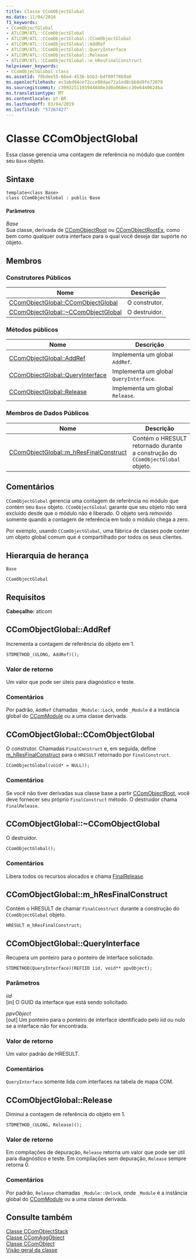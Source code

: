 ```yaml
---
title: Classe CComObjectGlobal
ms.date: 11/04/2016
f1_keywords:
- CComObjectGlobal
- ATLCOM/ATL::CComObjectGlobal
- ATLCOM/ATL::CComObjectGlobal::CComObjectGlobal
- ATLCOM/ATL::CComObjectGlobal::AddRef
- ATLCOM/ATL::CComObjectGlobal::QueryInterface
- ATLCOM/ATL::CComObjectGlobal::Release
- ATLCOM/ATL::CComObjectGlobal::m_hResFinalConstruct
helpviewer_keywords:
- CComObjectGlobal class
ms.assetid: 79bdee55-66e4-4536-b5b3-bdf09f78b9a6
ms.openlocfilehash: ec3abd04ce72cce98dae72a1ed8cbb8d9fe72079
ms.sourcegitcommit: c3093251193944840e3d0a068ecc30e6449624ba
ms.translationtype: MT
ms.contentlocale: pt-BR
ms.lasthandoff: 03/04/2019
ms.locfileid: "57267427"
---
```

# <a name="ccomobjectglobal-class"></a>Classe CComObjectGlobal

Essa classe gerencia uma contagem de referência no módulo que contém seu `Base` objeto.

## <a name="syntax"></a>Sintaxe

```
template<class Base>
class CComObjectGlobal : public Base
```

#### <a name="parameters"></a>Parâmetros

*Base*<br/>
Sua classe, derivada de [CComObjectRoot](../../atl/reference/ccomobjectroot-class.md) ou [CComObjectRootEx](../../atl/reference/ccomobjectrootex-class.md), como bem como qualquer outra interface para o qual você deseja dar suporte no objeto.

## <a name="members"></a>Membros

### <a name="public-constructors"></a>Construtores Públicos

|Nome|Descrição|
|----------|-----------------|
|[CComObjectGlobal::CComObjectGlobal](#ccomobjectglobal)|O construtor.|
|[CComObjectGlobal::~CComObjectGlobal](#dtor)|O destruidor.|

### <a name="public-methods"></a>Métodos públicos

|Nome|Descrição|
|----------|-----------------|
|[CComObjectGlobal::AddRef](#addref)|Implementa um global `AddRef`.|
|[CComObjectGlobal::QueryInterface](#queryinterface)|Implementa um global `QueryInterface`.|
|[CComObjectGlobal::Release](#release)|Implementa um global `Release`.|

### <a name="public-data-members"></a>Membros de Dados Públicos

|Nome|Descrição|
|----------|-----------------|
|[CComObjectGlobal::m_hResFinalConstruct](#m_hresfinalconstruct)|Contém o HRESULT retornado durante a construção do `CComObjectGlobal` objeto.|

## <a name="remarks"></a>Comentários

`CComObjectGlobal` gerencia uma contagem de referência no módulo que contém seu `Base` objeto. `CComObjectGlobal` garante que seu objeto não será excluído desde que o módulo não é liberado. O objeto será removido somente quando a contagem de referência em todo o módulo chega a zero.

Por exemplo, usando `CComObjectGlobal`, uma fábrica de classes pode conter um objeto global comum que é compartilhado por todos os seus clientes.

## <a name="inheritance-hierarchy"></a>Hierarquia de herança

`Base`

`CComObjectGlobal`

## <a name="requirements"></a>Requisitos

**Cabeçalho:** atlcom

##  <a name="addref"></a>  CComObjectGlobal::AddRef

Incrementa a contagem de referência do objeto em 1.

```
STDMETHOD_(ULONG, AddRef)();
```

### <a name="return-value"></a>Valor de retorno

Um valor que pode ser úteis para diagnóstico e teste.

### <a name="remarks"></a>Comentários

Por padrão, `AddRef` chamadas `_Module::Lock`, onde `_Module` é a instância global do [CComModule](../../atl/reference/ccommodule-class.md) ou a uma classe derivada.

##  <a name="ccomobjectglobal"></a>  CComObjectGlobal::CComObjectGlobal

O construtor. Chamadas `FinalConstruct` e, em seguida, define [m_hResFinalConstruct](#m_hresfinalconstruct) para o `HRESULT` retornado por `FinalConstruct`.

```
CComObjectGlobal(void* = NULL));
```

### <a name="remarks"></a>Comentários

Se você não tiver derivadas sua classe base a partir [CComObjectRoot](../../atl/reference/ccomobjectroot-class.md), você deve fornecer seu próprio `FinalConstruct` método. O destruidor chama `FinalRelease`.

##  <a name="dtor"></a>  CComObjectGlobal::~CComObjectGlobal

O destruidor.

```
CComObjectGlobal();
```

### <a name="remarks"></a>Comentários

Libera todos os recursos alocados e chama [FinalRelease](ccomobjectrootex-class.md#finalrelease).

##  <a name="m_hresfinalconstruct"></a>  CComObjectGlobal::m_hResFinalConstruct

Contém o HRESULT de chamar `FinalConstruct` durante a construção do `CComObjectGlobal` objeto.

```
HRESULT m_hResFinalConstruct;
```

##  <a name="queryinterface"></a>  CComObjectGlobal::QueryInterface

Recupera um ponteiro para o ponteiro de interface solicitado.

```
STDMETHOD(QueryInterface)(REFIID iid, void** ppvObject);
```

### <a name="parameters"></a>Parâmetros

*iid*<br/>
[in] O GUID da interface que está sendo solicitado.

*ppvObject*<br/>
[out] Um ponteiro para o ponteiro de interface identificado pelo iid ou nulo se a interface não for encontrada.

### <a name="return-value"></a>Valor de retorno

Um valor padrão de HRESULT.

### <a name="remarks"></a>Comentários

`QueryInterface` somente lida com interfaces na tabela de mapa COM.

##  <a name="release"></a>  CComObjectGlobal::Release

Diminui a contagem de referência do objeto em 1.

```
STDMETHOD_(ULONG, Release)();
```

### <a name="return-value"></a>Valor de retorno

Em compilações de depuração, `Release` retorna um valor que pode ser útil para diagnóstico e teste. Em compilações sem depuração, `Release` sempre retorna 0.

### <a name="remarks"></a>Comentários

Por padrão, `Release` chamadas `_Module::Unlock`, onde `_Module` é a instância global do [CComModule](../../atl/reference/ccommodule-class.md) ou a uma classe derivada.

## <a name="see-also"></a>Consulte também

[Classe CComObjectStack](../../atl/reference/ccomobjectstack-class.md)<br/>
[Classe CComAggObject](../../atl/reference/ccomaggobject-class.md)<br/>
[Classe CComObject](../../atl/reference/ccomobject-class.md)<br/>
[Visão geral da classe](../../atl/atl-class-overview.md)
